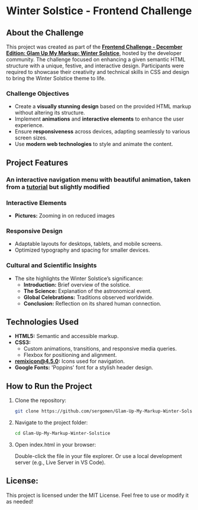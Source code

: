 # Winter Solstice - Frontend Challenge

## About the Challenge

This project was created as part of the **[Frontend Challenge - December Edition: Glam Up My Markup: Winter Solstice](https://dev.to/challenges/frontend-2024-12-04)**, hosted by the developer community. The challenge focused on enhancing a given semantic HTML structure with a unique, festive, and interactive design. Participants were required to showcase their creativity and technical skills in CSS and design to bring the Winter Solstice theme to life.

### Challenge Objectives
- Create a **visually stunning design** based on the provided HTML markup without altering its structure.
- Implement **animations** and **interactive elements** to enhance the user experience.
- Ensure **responsiveness** across devices, adapting seamlessly to various screen sizes.
- Use **modern web technologies** to style and animate the content.

## Project Features

### **An interactive navigation menu with beautiful animation, taken from a [tutorial](https://www.youtube.com/watch?v=argynmjupK8&list=PL07efmqYWHZ81_zqshUgM-tz40MtzOmN9&index=13) but slightly modified**

### **Interactive Elements**
- **Pictures:** Zooming in on reduced images

### **Responsive Design**
- Adaptable layouts for desktops, tablets, and mobile screens.
- Optimized typography and spacing for smaller devices.

### **Cultural and Scientific Insights**
- The site highlights the Winter Solstice’s significance:
  - **Introduction:** Brief overview of the solstice.
  - **The Science:** Explanation of the astronomical event.
  - **Global Celebrations:** Traditions observed worldwide.
  - **Conclusion:** Reflection on its shared human connection.

## Technologies Used

- **HTML5:** Semantic and accessible markup.
- **CSS3:** 
  - Custom animations, transitions, and responsive media queries.
  - Flexbox for positioning and alignment.
- **remixicon@4.5.0:** Icons used for navigation.
- **Google Fonts:** 'Poppins' font for a stylish header design.

## How to Run the Project

1. Clone the repository:
   ```bash
   git clone https://github.com/sergomen/Glam-Up-My-Markup-Winter-Solstice.git
   ```

2. Navigate to the project folder:
    ```bash
    cd Glam-Up-My-Markup-Winter-Solstice
    ```
3. Open index.html in your browser:

    Double-click the file in your file explorer.
    Or use a local development server (e.g., Live Server in VS Code).

## License: 
This project is licensed under the MIT License. Feel free to use or modify it as needed!